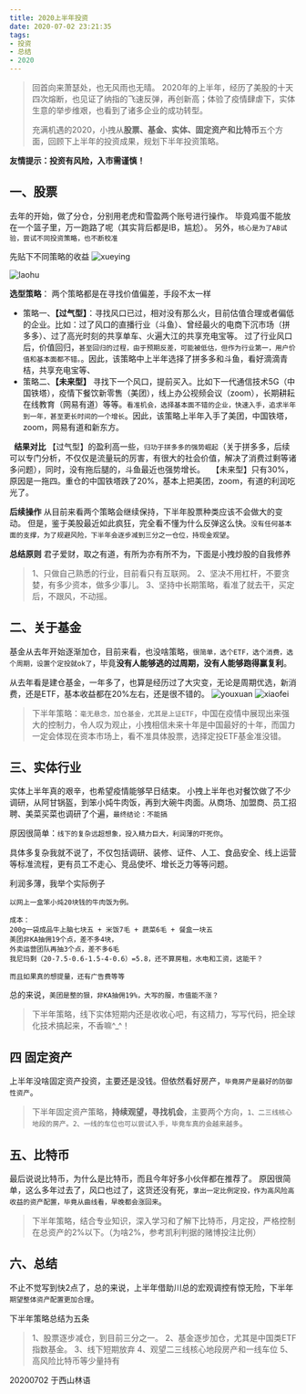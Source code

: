 ```yaml
---
title: 2020上半年投资
date: 2020-07-02 23:21:35
tags: 
- 投资
- 总结
- 2020
---
```


> 回首向来萧瑟处，也无风雨也无晴。
> 2020年的上半年，经历了美股的十天四次熔断，也见证了纳指的飞速反弹，再创新高；体验了疫情肆虐下，实体生意的举步维艰，也看到了诸多企业的成功转型。
> 
> 充满机遇的2020，小拽从**股票、基金、实体、固定资产和比特币**五个方面，回顾下上半年的投资成果，规划下半年投资策略。


**友情提示：投资有风险，入市需谨慎！**

## 一、股票 
去年的开始，做了分仓，分别用老虎和雪盈两个账号进行操作。
毕竟鸡蛋不能放在一个篮子里，万一跑路了呢（其实背后都是IB，尴尬）。 
另外，`核心是为了AB试验，尝试不同投资策略，也不断校准`

先贴下不同策略的收益 
![xueying](https://gitee.com/grubbych/image/raw/master/uPic/%202020_07_03UnhvUW%20.png)

![laohu](https://gitee.com/grubbych/image/raw/master/uPic/%202020_07_03NNQIuh%20.png)

**选型策略**： 两个策略都是在寻找价值偏差，手段不太一样 
- 策略一、**【过气型】**：寻找风口已过，相对没有那么火，目前估值合理或者偏低的企业。比如：过了风口的直播行业（斗鱼）、曾经最火的电商下沉市场（拼多多）、过了高光时刻的共享单车、火遍大江的共享充电宝等。
过了行业风口后，价值回归，`甚至回归的过程，由于预期反差，可能被低估，但作为行业第一，用户价值和基本面都不错。`。因此，该策略中上半年选择了拼多多和斗鱼，看好滴滴青桔，共享充电宝等、 
- 策略二、**【未来型】** 寻找下一个风口，提前买入。比如下一代通信技术5G（中国铁塔），疫情下餐饮新零售（美团），线上办公视频会议（zoom），长期耕耘在线教育（网易有道）等等。`看准机会，选择基本面不错的企业，快速入手，追求半年到一年，甚至更长时间的一个增长`。因此，该策略上半年入手了美团，中国铁塔，zoom，网易有道和新东方。

&nbsp; 
**结果对比** 
【过气型】的盈利高一些，`归功于拼多多的强势崛起`（关于拼多多，后续可以专门分析，不仅仅是流量玩的厉害，有很大的社会价值，解决了消费过剩等诸多问题），同时，没有拖后腿的，斗鱼最近也强势增长。 
&nbsp; 
【未来型】只有30%，原因是一拖四。重仓的中国铁塔跌了20%，基本上把美团，zoom，有道的利润吃光了。 
&nbsp; 

**后续操作** 
从目前来看两个策略会继续保持，下半年股票种类应该不会做大的变动。 
但是，鉴于美股最近如此疯狂，完全看不懂为什么反弹这么快。`没有任何基本面的支撑，为了规避风险，下半年会逐步减到三分之一仓位，持现金观望`。 
&nbsp; 

**总结原则**
君子爱财，取之有道，有所为亦有所不为，下面是小拽炒股的自我修养 
> 1、只做自己熟悉的行业，目前看只有互联网。
> 2、坚决不用杠杆，不要贪婪，有多少资本，做多少事儿。 
> 3、坚持中长期策略，看准了就去干，买定后，不跟风，不动摇。
 
## 二、关于基金 
基金从去年开始逐渐加仓，目前来看，也没啥策略，`很简单，选个ETF，选个消费，选个周期，设置个定投就ok了`，毕竟**没有人能够逃的过周期，没有人能够跑得赢复利**。

从去年看是建仓基金，一年多了，也算是经历过了大灾变，无论是周期优选，新消费，还是ETF，基本收益都在20%左右，还是很不错的。
![youxuan](https://gitee.com/grubbych/image/raw/master/uPic/%202020_07_03NziSsx%20.png)
![xiaofei](https://gitee.com/grubbych/image/raw/master/uPic/%202020_07_03r3RxnU%20.png)

> 下半年策略：`毫无悬念，加仓基金，尤其是上证ETF`，中国在疫情中展现出来强大的控制力，令人叹为观止，小拽相信未来十年是中国最好的十年，而国力一定会体现在资本市场上，看不准具体股票，选择定投ETF基金准没错。 

## 三、实体行业 
实体上半年真的艰辛，也希望疫情能够早日结束。
小拽上半年也对餐饮做了不少调研，从阿甘锅盔，到笨小炖牛肉饭，再到大碗牛肉面。从商场、加盟商、员工招聘、美菜买菜也调研了个遍，`最终结论：不能搞` 

原因很简单：`线下的复杂远超想象，投入精力巨大，利润薄的吓死你`。 

具体多复杂我就不说了，不仅包括调研、装修、证件、人工、食品安全、线上运营等标准流程，更有员工不走心、竞品使坏、增长乏力等等问题。

利润多薄，我举个实际例子 
``` 
以网上一盒笨小炖20块钱的牛肉饭为例。

成本：
200g一袋成品牛上脑七块五 + 米饭7毛 + 蔬菜6毛 + 餐盒一块五
美团非KA抽佣19个点，差不多4块，
外卖运营团队再抽3个点，差不多6毛 
我尼玛剩（20-7.5-0.6-1.5-4-0.6）=5.8，还不算房租，水电和工资，这能干？

而且如果真的想提量，还有广告费等等
``` 
总的来说，`美团是整的狠，非KA抽佣19%，大写的服，市值能不涨？` 
>下半年策略，线下实体短期内还是收收心吧，有这精力，写写代码，把全球化技术搞起来，不香嘛^_^！ 

## 四 固定资产 
上半年没啥固定资产投资，主要还是没钱。但依然看好房产，`毕竟房产是最好的防御性资产`。 
> 下半年固定资产策略，**持续观望，寻找机会**，主要两个方向，`1、二三线核心地段的房产。2、一线的车位也可以尝试入手，毕竟车真的会越来越多`。 

## 五、比特币 
最后说说比特币，为什么是比特币，而且今年好多小伙伴都在推荐了。 
原因很简单，这么多年过去了，风口也过了，这货还没有死，`拿出一定比例定投，作为高风险高收益的资产配置，毕竟从曲线看，早晚都会涨回来`。

> 下半年策略，结合专业知识，深入学习和了解下比特币，月定投，严格控制在总资产的2%以下。（为啥2%，参考凯利判据的赌博投注比例） 

## 六、总结 
不止不觉写到快2点了，总的来说，上半年借助川总的宏观调控有惊无险，下半年`期望整体资产配置更加合理`。

下半年策略总结为五条 
> 1、股票逐步减仓，到目前三分之一。 
2、基金逐步加仓，尤其是中国类ETF指数基金。 
3、线下短期放弃 
4、观望二三线核心地段房产和一线车位 
5、高风险比特币等少量持有 


20200702 于西山林语 
